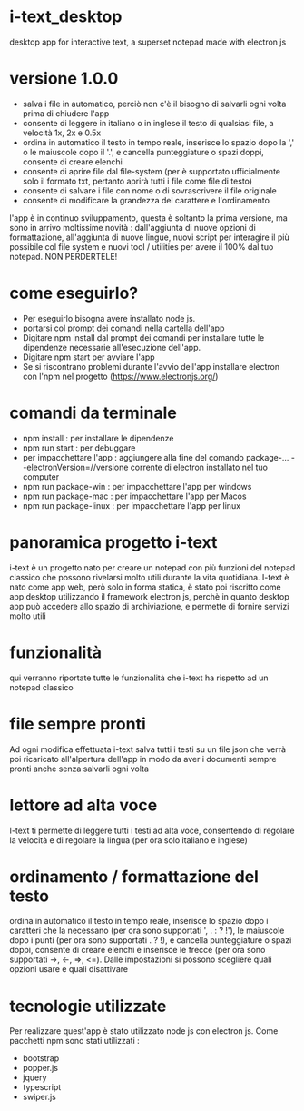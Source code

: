 # i-text_desktop
desktop app for interactive text, a superset notepad made with electron js

# versione 1.0.0
  - salva i file in automatico, perciò non c'è il bisogno di salvarli ogni volta prima di chiudere l'app
  - consente di leggere in italiano o in inglese il testo di qualsiasi file, a velocità 1x, 2x e 0.5x
  - ordina in automatico il testo in tempo reale, inserisce lo spazio dopo la ',' o le maiuscole dopo il '.', e cancella punteggiature o spazi doppi, consente di creare elenchi
  - consente di aprire file dal file-system (per è supportato ufficialmente solo il formato txt, pertanto aprirà tutti i file come file di testo)
  - consente di salvare i file con nome o di sovrascrivere il file originale
  - consente di modificare la grandezza del carattere e l'ordinamento
  
l'app è in continuo sviluppamento, questa è soltanto la prima versione, ma sono in arrivo moltissime novità : dall'aggiunta di nuove opzioni di formattazione, all'aggiunta di nuove lingue, nuovi script per interagire il più possibile col file system e nuovi tool / utilities per avere il 100% dal tuo notepad. NON PERDERTELE!

# come eseguirlo?
  - Per eseguirlo bisogna avere installato node js.
  - portarsi col prompt dei comandi nella cartella dell'app
  - Digitare npm install dal prompt dei comandi per installare tutte le dipendenze necessarie all'esecuzione dell'app.
  - Digitare npm start per avviare l'app
  - Se si riscontrano problemi durante l'avvio dell'app installare electron con l'npm nel progetto (https://www.electronjs.org/)

# comandi da terminale
  - npm install : per installare le dipendenze
  - npm run start : per debuggare
  - per impacchettare l'app : aggiungere alla fine del comando package-... --electronVersion=//versione corrente di electron installato nel tuo computer
  - npm run package-win : per impacchettare l'app per windows
  - npm run package-mac : per impacchettare l'app per Macos
  - npm run package-linux : per impacchettare l'app per linux

# panoramica progetto i-text
i-text è un progetto nato per creare un notepad con più funzioni del notepad classico che possono rivelarsi molto utili durante la vita quotidiana.
I-text è nato come app web, però solo in forma statica, è stato poi riscritto come app desktop utilizzando il framework electron js, perchè in quanto desktop app può accedere allo spazio di archiviazione, e permette di fornire servizi molto utili

# funzionalità
qui verranno riportate tutte le funzionalità che i-text ha rispetto ad un notepad classico

# file sempre pronti
Ad ogni modifica effettuata i-text salva tutti i testi su un file json che verrà poi ricaricato all'alpertura dell'app in modo da aver i documenti sempre pronti anche senza salvarli ogni volta

# lettore ad alta voce
I-text ti permette di leggere tutti i testi ad alta voce, consentendo di regolare la velocità e di regolare la lingua (per ora solo italiano e inglese)

# ordinamento / formattazione del testo
ordina in automatico il testo in tempo reale, inserisce lo spazio dopo i caratteri che la necessano (per ora sono supportati ', . : ? !'), le maiuscole dopo i punti (per ora sono supportati . ? !), e cancella punteggiature o spazi doppi, consente di creare elenchi e inserisce le frecce (per ora sono supportati ->, <-, =>, <=).
Dalle impostazioni si possono scegliere quali opzioni usare e quali disattivare

# tecnologie utilizzate
Per realizzare quest'app è stato utilizzato node js con electron js.
Come pacchetti npm sono stati utilizzati :
  - bootstrap
  - popper.js
  - jquery
  - typescript
  - swiper.js
